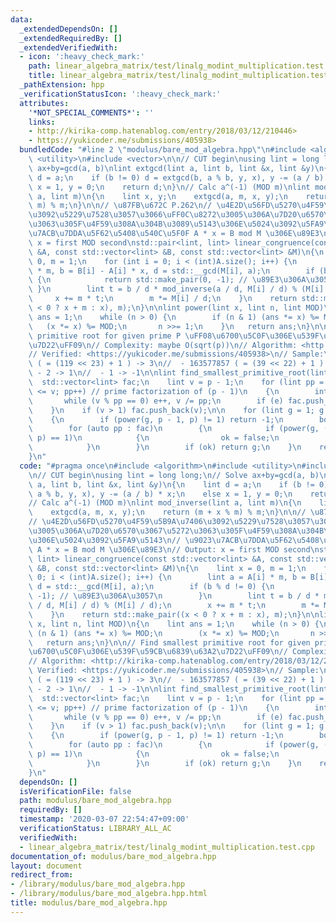 ```yaml
---
data:
  _extendedDependsOn: []
  _extendedRequiredBy: []
  _extendedVerifiedWith:
  - icon: ':heavy_check_mark:'
    path: linear_algebra_matrix/test/linalg_modint_multiplication.test.cpp
    title: linear_algebra_matrix/test/linalg_modint_multiplication.test.cpp
  _pathExtension: hpp
  _verificationStatusIcon: ':heavy_check_mark:'
  attributes:
    '*NOT_SPECIAL_COMMENTS*': ''
    links:
    - http://kirika-comp.hatenablog.com/entry/2018/03/12/210446>
    - https://yukicoder.me/submissions/405938>
  bundledCode: "#line 2 \"modulus/bare_mod_algebra.hpp\"\n#include <algorithm>\n#include\
    \ <utility>\n#include <vector>\n\n// CUT begin\nusing lint = long long;\n// Solve\
    \ ax+by=gcd(a, b)\nlint extgcd(lint a, lint b, lint &x, lint &y)\n{\n    lint\
    \ d = a;\n    if (b != 0) d = extgcd(b, a % b, y, x), y -= (a / b) * x;\n    else\
    \ x = 1, y = 0;\n    return d;\n}\n// Calc a^(-1) (MOD m)\nlint mod_inverse(lint\
    \ a, lint m)\n{\n    lint x, y;\n    extgcd(a, m, x, y);\n    return (m + x %\
    \ m) % m;\n}\n\n// \u87FB\u672C P.262\n// \u4E2D\u56FD\u5270\u4F59\u5B9A\u7406\
    \u3092\u5229\u7528\u3057\u3066\uFF0C\u8272\u3005\u306A\u7D20\u6570\u3067\u5272\
    \u3063\u305F\u4F59\u308A\u304B\u3089\u5143\u306E\u5024\u3092\u5FA9\u5143\n// \u9023\
    \u7ACB\u7DDA\u5F62\u5408\u540C\u5F0F A * x = B mod M \u306E\u89E3\n// Output:\
    \ x = first MOD second\nstd::pair<lint, lint> linear_congruence(const std::vector<lint>\
    \ &A, const std::vector<lint> &B, const std::vector<lint> &M)\n{\n    lint x =\
    \ 0, m = 1;\n    for (int i = 0; i < (int)A.size(); i++) {\n        lint a = A[i]\
    \ * m, b = B[i] - A[i] * x, d = std::__gcd(M[i], a);\n        if (b % d != 0)\
    \ {\n            return std::make_pair(0, -1); // \u89E3\u306A\u3057\n       \
    \ }\n        lint t = b / d * mod_inverse(a / d, M[i] / d) % (M[i] / d);\n   \
    \     x += m * t;\n        m *= M[i] / d;\n    }\n    return std::make_pair((x\
    \ < 0 ? x + m : x), m);\n}\n\nlint power(lint x, lint n, lint MOD)\n{\n    lint\
    \ ans = 1;\n    while (n > 0) {\n        if (n & 1) (ans *= x) %= MOD;\n     \
    \   (x *= x) %= MOD;\n       n >>= 1;\n    }\n   return ans;\n}\n\n// Find smallest\
    \ primitive root for given prime P \uFF08\u6700\u5C0F\u306E\u539F\u59CB\u6839\u63A2\
    \u7D22\uFF09\n// Complexity: maybe O(sqrt(p))\n// Algorithm: <http://kirika-comp.hatenablog.com/entry/2018/03/12/210446>\n\
    // Verified: <https://yukicoder.me/submissions/405938>\n// Sample:\n//  - 998244353\
    \ ( = (119 << 23) + 1 ) -> 3\n//  - 163577857 ( = (39 << 22) + 1 ) -> 23\n// \
    \ - 2 -> 1\n//  - 1 -> -1\n\nlint find_smallest_primitive_root(lint p)\n{\n  \
    \  std::vector<lint> fac;\n    lint v = p - 1;\n    for (lint pp = 2; pp * pp\
    \ <= v; pp++) // prime factorization of (p - 1)\n    {\n        int e = 0;\n \
    \       while (v % pp == 0) e++, v /= pp;\n        if (e) fac.push_back(pp);\n\
    \    }\n    if (v > 1) fac.push_back(v);\n\n    for (lint g = 1; g < p; g++)\n\
    \    {\n        if (power(g, p - 1, p) != 1) return -1;\n        bool ok = true;\n\
    \        for (auto pp : fac)\n        {\n            if (power(g, (p - 1) / pp,\
    \ p) == 1)\n            {\n                ok = false;\n                break;\n\
    \            }\n        }\n        if (ok) return g;\n    }\n    return -1;\n\
    }\n"
  code: "#pragma once\n#include <algorithm>\n#include <utility>\n#include <vector>\n\
    \n// CUT begin\nusing lint = long long;\n// Solve ax+by=gcd(a, b)\nlint extgcd(lint\
    \ a, lint b, lint &x, lint &y)\n{\n    lint d = a;\n    if (b != 0) d = extgcd(b,\
    \ a % b, y, x), y -= (a / b) * x;\n    else x = 1, y = 0;\n    return d;\n}\n\
    // Calc a^(-1) (MOD m)\nlint mod_inverse(lint a, lint m)\n{\n    lint x, y;\n\
    \    extgcd(a, m, x, y);\n    return (m + x % m) % m;\n}\n\n// \u87FB\u672C P.262\n\
    // \u4E2D\u56FD\u5270\u4F59\u5B9A\u7406\u3092\u5229\u7528\u3057\u3066\uFF0C\u8272\
    \u3005\u306A\u7D20\u6570\u3067\u5272\u3063\u305F\u4F59\u308A\u304B\u3089\u5143\
    \u306E\u5024\u3092\u5FA9\u5143\n// \u9023\u7ACB\u7DDA\u5F62\u5408\u540C\u5F0F\
    \ A * x = B mod M \u306E\u89E3\n// Output: x = first MOD second\nstd::pair<lint,\
    \ lint> linear_congruence(const std::vector<lint> &A, const std::vector<lint>\
    \ &B, const std::vector<lint> &M)\n{\n    lint x = 0, m = 1;\n    for (int i =\
    \ 0; i < (int)A.size(); i++) {\n        lint a = A[i] * m, b = B[i] - A[i] * x,\
    \ d = std::__gcd(M[i], a);\n        if (b % d != 0) {\n            return std::make_pair(0,\
    \ -1); // \u89E3\u306A\u3057\n        }\n        lint t = b / d * mod_inverse(a\
    \ / d, M[i] / d) % (M[i] / d);\n        x += m * t;\n        m *= M[i] / d;\n\
    \    }\n    return std::make_pair((x < 0 ? x + m : x), m);\n}\n\nlint power(lint\
    \ x, lint n, lint MOD)\n{\n    lint ans = 1;\n    while (n > 0) {\n        if\
    \ (n & 1) (ans *= x) %= MOD;\n        (x *= x) %= MOD;\n       n >>= 1;\n    }\n\
    \   return ans;\n}\n\n// Find smallest primitive root for given prime P \uFF08\
    \u6700\u5C0F\u306E\u539F\u59CB\u6839\u63A2\u7D22\uFF09\n// Complexity: maybe O(sqrt(p))\n\
    // Algorithm: <http://kirika-comp.hatenablog.com/entry/2018/03/12/210446>\n//\
    \ Verified: <https://yukicoder.me/submissions/405938>\n// Sample:\n//  - 998244353\
    \ ( = (119 << 23) + 1 ) -> 3\n//  - 163577857 ( = (39 << 22) + 1 ) -> 23\n// \
    \ - 2 -> 1\n//  - 1 -> -1\n\nlint find_smallest_primitive_root(lint p)\n{\n  \
    \  std::vector<lint> fac;\n    lint v = p - 1;\n    for (lint pp = 2; pp * pp\
    \ <= v; pp++) // prime factorization of (p - 1)\n    {\n        int e = 0;\n \
    \       while (v % pp == 0) e++, v /= pp;\n        if (e) fac.push_back(pp);\n\
    \    }\n    if (v > 1) fac.push_back(v);\n\n    for (lint g = 1; g < p; g++)\n\
    \    {\n        if (power(g, p - 1, p) != 1) return -1;\n        bool ok = true;\n\
    \        for (auto pp : fac)\n        {\n            if (power(g, (p - 1) / pp,\
    \ p) == 1)\n            {\n                ok = false;\n                break;\n\
    \            }\n        }\n        if (ok) return g;\n    }\n    return -1;\n\
    }\n"
  dependsOn: []
  isVerificationFile: false
  path: modulus/bare_mod_algebra.hpp
  requiredBy: []
  timestamp: '2020-03-07 22:54:47+09:00'
  verificationStatus: LIBRARY_ALL_AC
  verifiedWith:
  - linear_algebra_matrix/test/linalg_modint_multiplication.test.cpp
documentation_of: modulus/bare_mod_algebra.hpp
layout: document
redirect_from:
- /library/modulus/bare_mod_algebra.hpp
- /library/modulus/bare_mod_algebra.hpp.html
title: modulus/bare_mod_algebra.hpp
---
```

